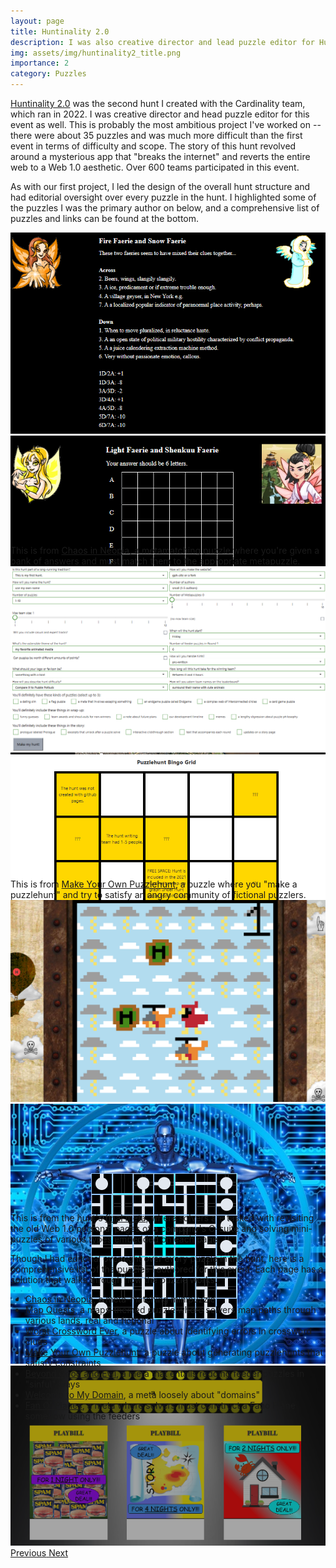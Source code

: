 ```yaml
---
layout: page
title: Huntinality 2.0
description: I was also creative director and lead puzzle editor for Huntinality 2.0, which ran in 2022 for an audience of over 600 teams.
img: assets/img/huntinality2_title.png
importance: 2
category: Puzzles
---
```


<a href="https://2022.huntinality.com">Huntinality 2.0</a> was the second hunt I created with the Cardinality team, which ran in 2022. I was creative director and head puzzle editor for this event as well. This is probably the most ambitious project I've worked on -- there were about 35 puzzles and was much more difficult than the first event in terms of difficulty and scope. The story of this hunt revolved around a mysterious app that "breaks the internet" and reverts the entire web to a Web 1.0 aesthetic. Over 600 teams participated in this event.

As with our first project, I led the design of the overall hunt structure and had editorial oversight over every puzzle in the hunt. I highlighted some of the puzzles I was the primary author on below, and a comprehensive list of puzzles and links can be found at the bottom.

<div id="neopiaCarousel" class="carousel slide" style=" width:100%; height: 500px !important;">
  <div class="carousel-inner">
    <div class="carousel-item active">
      <img class="d-block w-100" src="/assets/img/neopets1.png">
    </div>
    <div class="carousel-item">
      <img class="d-block w-100" src="/assets/img/neopets2.png">
    </div>
    <div class="carousel-item">
      <img class="d-block w-100" src="/assets/img/neopets3.png">
    </div>
  </div>
  <a class="carousel-control-prev" href="#neopiaCarousel" role="button" data-slide="prev">
    <span class="carousel-control-prev-icon" aria-hidden="true"></span>
    <span class="sr-only">Previous</span>
  </a>
  <a class="carousel-control-next" href="#neopiaCarousel" role="button" data-slide="next">
    <span class="carousel-control-next-icon" aria-hidden="true"></span>
    <span class="sr-only">Next</span>
  </a>
</div>
<div class="caption">
    This is from <a href="https://2022.huntinality.com/puzzles/chaos_in_neopia">Chaos in Neopia</a>, a metamatching puzzle where you're given a bank of answers and must match them to the appropriate metapuzzle.
</div>

<div id="myophCarousel" class="carousel slide" style=" width:100%; height: 500px !important;">
  <div class="carousel-inner">
    <div class="carousel-item active">
      <img class="d-block w-100" src="/assets/img/myoph1.png">
    </div>
    <div class="carousel-item">
      <img class="d-block w-100" src="/assets/img/myoph2.png">
    </div>
  </div>
  <a class="carousel-control-prev" href="#myophCarousel" role="button" data-slide="prev">
    <span class="carousel-control-prev-icon" aria-hidden="true"></span>
    <span class="sr-only">Previous</span>
  </a>
  <a class="carousel-control-next" href="#myophCarousel" role="button" data-slide="next">
    <span class="carousel-control-next-icon" aria-hidden="true"></span>
    <span class="sr-only">Next</span>
  </a>
</div>
<div class="caption">
    This is from <a href="https://2022.huntinality.com/puzzles/make_your_own_puzzlehunt">Make Your Own Puzzlehunt</a>, a puzzle where you "make a puzzlehunt" and try to satisfy an angry community of fictional puzzlers.
</div>

<div id="metametaCarousel" class="carousel slide" style=" width:100%; height: 500px !important;">
  <div class="carousel-inner">
    <div class="carousel-item active">
      <img class="d-block w-100" src="/assets/img/metameta1.png">
    </div>
    <div class="carousel-item">
      <img class="d-block w-100" src="/assets/img/metameta2.png">
    </div>
    <div class="carousel-item">
      <img class="d-block w-100" src="/assets/img/metameta3.png">
    </div>
  </div>
  <a class="carousel-control-prev" href="#metametaCarousel" role="button" data-slide="prev">
    <span class="carousel-control-prev-icon" aria-hidden="true"></span>
    <span class="sr-only">Previous</span>
  </a>
  <a class="carousel-control-next" href="#metametaCarousel" role="button" data-slide="next">
    <span class="carousel-control-next-icon" aria-hidden="true"></span>
    <span class="sr-only">Next</span>
  </a>
</div>
<div class="caption">
    This is from the hunt's <a href="https://2022.huntinality.com/puzzles/dude_wheres_my_answer_checker">final meta</a>, where solvers are tasked with revisiting the old Web 1.0 personal pages of a company's C-suite and solving mini-puzzles of various types embedded on each page.
</div>


Though I had editorial oversight over every puzzle in the hunt, here is a comprehensive list of the puzzles I authored for this event. Each page has a solution that walks through how the puzzle works.

<ul>
    <li><a href="https://2022.huntinality.com/puzzles/chaos_in_neopia">Chaos in Neopia</a>, a meta-matching minipuzzle</li>
    <li><a href="https://2022.huntinality.com/puzzles/map_quests">Map Quests</a>, a maps-themed puzzle where solvers map paths through various lands, real and fictional</li>
    <li><a href="https://2022.huntinality.com/puzzles/worst_crossword_ever">Worst Crossword Ever</a>, a puzzle about identifying errors in crossword clues</li>
    <li><a href="https://2022.huntinality.com/puzzles/make_your_own_puzzlehunt">Make Your Own Puzzlehunt</a>, a puzzle about generating puzzlehunts that satisfy constraints</li>
    <li><a href="https://2022.huntinality.com/puzzles/beyond_good_and_evil">Beyond Good and Evil</a>, a meta that entails redoing feeder puzzles in "sinful" ways</li>
    <li><a href="https://2022.huntinality.com/puzzles/welcome_to_my_domain">Welcome to My Domain</a>, a meta loosely about "domains"</li>
    <li><a href="https://2022.huntinality.com/puzzles/fan_o_planes">Fan O' Planes</a>, a meta where solvers must construct a Fano Plane somehow using the feeders</li>
</ul>
